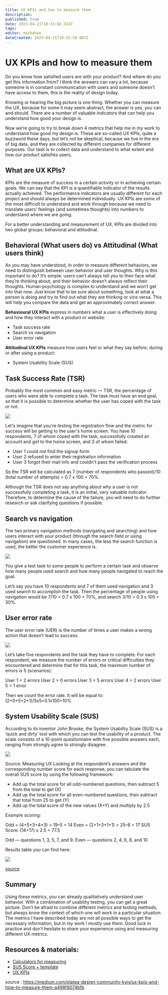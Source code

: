```yaml
---
title: UX KPIs and how to measure them
description: 
published: true
date: 2023-04-21T10:33:02.342Z
tags: 
editor: markdown
dateCreated: 2023-04-21T10:32:58.007Z
---
```


# UX KPIs and how to measure them
Do you know how satisfied users are with your product? And where do you get this information from? I think the answers can vary a lot, because someone is in constant communication with users and someone doesn’t have access to them, this is the reality of design today.

Knowing or hearing the big picture is one thing. Whether you can measure the UX, because for some it may seem abstract, the answer is yes, you can and should. There are a number of valuable indicators that can help you understand how good your design is.

Now we’re going to try to break down 4 metrics that help me in my work to understand how good my design is. These are so-called UX KPIs, quite a buzzword these days, but let’s not be skeptical, because we live in the era of big data, and they are collected by different companies for different purposes. Our task is to collect data and understand to what extent and how our product satisfies users.

## What are UX KPIs?
KPIs are the measure of success in a certain activity or in achieving certain goals. We can say that the KPI is a quantifiable indicator of the results actually achieved. The performance indicators are usually different for each project and should always be determined individually. UX KPIs are some of the most difficult to understand and work through because we need to translate users’ feelings (and sometimes thoughts) into numbers to understand where we are going.

For a better understanding and measurement of UX, KPIs are divided into two global groups: behavioral and attitudinal.

## Behavioral (What users do) vs Attitudinal (What users think)
As you may have understood, in order to measure different behaviors, we need to distinguish between user behavior and user thoughts. Why is this important to do? It’s simple: users can’t always tell you to their face what they’re thinking about, and their behavior doesn’t always reflect their thoughts. Human psychology is complex to understand and we won’t get into that now. Just know that to be sure about something, look at what a person is doing and try to find out what they are thinking or vice versa. This will help you compare the data and get an approximately correct answer.

**Behavioural UX KPIs** express in numbers what a user is effectively doing and how they interact with a product or website:

- Task success rate
- Search vs navigation
- User error rate

**Attitudinal UX KPIs** measure how users feel or what they say before, during or after using a product:

- System Usability Scale (SUS)

## Task Success Rate (TSR)
Probably the most common and easy metric — TSR, the percentage of users who were able to complete a task. The task must have an end goal, so that it is possible to determine whether the user has coped with the task or not.

<img src="https://miro.medium.com/max/1400/1*2dN5htVpr50BnCrSbYDeuw.webp">

Let's imagine that you're testing the registration flow and the metric for success will be getting to the user's home screen. You have 10 respondents, 7 of whom coped with the task, successfully created an account and got to the home screen, and 3 of whom failed:

- User 1 could not find the signup form
- User 2 refused to enter their registration information
- User 3 forgot their mail info and couldn't pass the verification process

So the TSR will be calculated as 7 (number of respondents who passed)/10 (total number of attempts) = 0.7 x 100 = 70%.

Although the TSR does not say anything about why a user is not successfully completing a task, it is an initial, very valuable indicator. Therefore, to determine the cause of the failure, you will need to do further research or ask clarifying questions if possible.

## Search vs navigation
The two primary navigation methods (navigating and searching) and how users interact with your product (through the search field or using navigation) are questioned. In many cases, the less the search function is used, the better the customer experience is.

<img src="https://miro.medium.com/max/1400/1*iRxp5N2Uj_-is25wAhpGbw.webp">

You give a test task to some people to perform a certain task and observe how many people used search and how many people navigated to reach the goal.

Let’s say you have 10 respondents and 7 of them used navigation and 3 used search to accomplish the task. Then the percentage of people using navigation would be 7/10 = 0.7 x 100 = 70%, and search 3/10 = 0.3 x 100 = 30%.

## User error rate
The user error rate (UER) is the number of times a user makes a wrong action that doesn’t lead to success.

<img src="https://miro.medium.com/max/1400/1*v5mq0pMaANAXAYDdzM9U9A.webp">

Let’s take five respondents and the task they have to complete. For each respondent, we measure the number of errors or critical difficulties they encountered and determine that for this task, the maximum number of errors is 5 (scenarios):

User 1 = 2 errors
User 2 = 0 errors
User 3 = 5 errors
User 4 = 2 errors
User 5 = 1 error

Then we count the error rate. It will be equal to:(2+0+5+2+1)/5x5=0.1x100=10%

## System Usability Scale (SUS)

According to its inventor John Brooke, the System Usability Scale (SUS) is a ‘quick and dirty’ tool with which you can test the usability of a product. The scale consists of a 10-point questionnaire with five possible answers each, ranging from strongly agree to strongly disagree.

<img src="https://miro.medium.com/max/1400/1*ZOMgket6FrCSM5ym4NWGZQ.webp">

Source: Measuring UX
Looking at the respondent’s answers and the corresponding number score for each response, you can tabulate the overall SUS score by using the following framework:

- Add up the total score for all odd-numbered questions, then subtract 5 from the total to get (X)
- Add up the total score for all even-numbered questions, then subtract that total from 25 to get (Y)
- Add up the total score of the new values (X+Y) and multiply by 2.5

Example scoring:

Odd = (4+5+3+4+3) = 19–5 = 14
Even = (2+1+3+1+1) = 25–8 = 17
SUS Score: (14+17) x 2.5 = 77.5

Odd — questions 1, 3, 5, 7, and 9. Even — questions 2, 4, 6, 8, and 10

Results table you can find here:

<img src="https://miro.medium.com/max/1400/1*Tk8lp0qzv3PVGQqBD_zg9A.webp">

[source](https://measuringu.com/sample-sizes-for-sus-ci/)

## Summary
Using these metrics, you can already qualitatively understand user behavior. With a combination of usability testing, you can get a great picture. Don’t be afraid to combine different metrics and testing methods, but always know the context of which one will work in a particular situation. The metrics I have described today are not all possible ways to get the necessary information, but in my work I mostly use them. Good luck in practice and don’t hesitate to share your experience using and measuring different UX metrics.

## Resources & materials:
- [Calculators for measuring](https://measuringu.com/calc/)
- [SUS Score + template](https://uiuxtrend.com/measuring-system-usability-scale-sus/)
- [UX KPIs](https://onix-systems.com/blog/matters-of-the-heart-how-to-measure-ui-and-ux-design)

source : https://medium.com/platea-design-community-kyiv/ux-kpis-and-how-to-measure-them-a498f8074bfb